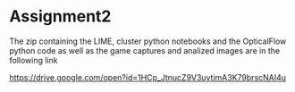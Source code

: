 # Assignment2

The zip containing the LIME, cluster python notebooks and the OpticalFlow python code as well as the game captures and analized images are in the following link


https://drive.google.com/open?id=1HCp_JtnucZ9V3uytimA3K79brscNAI4u

